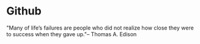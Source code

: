 # Github
"Many of life’s failures are people who did not realize how close they were to success when they gave up."– Thomas A. Edison

